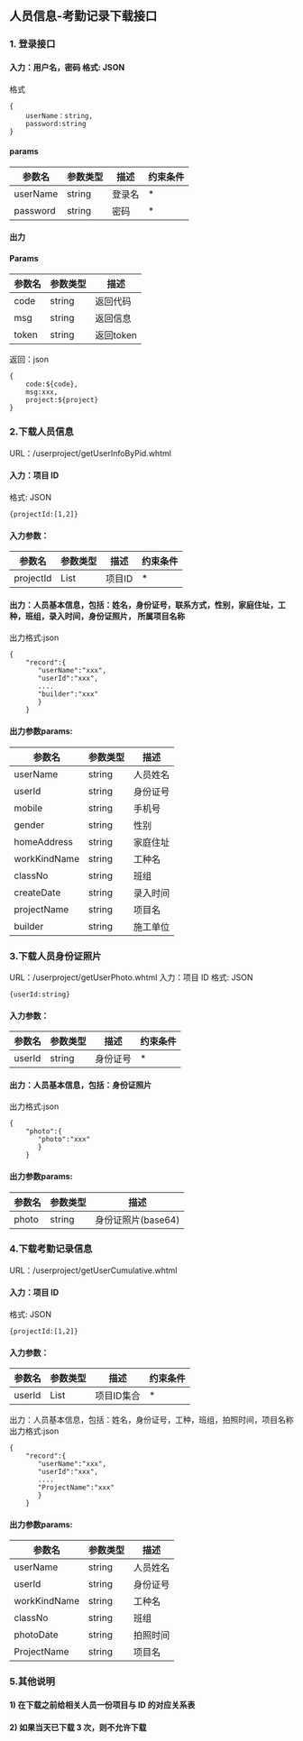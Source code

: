 ## 人员信息-考勤记录下载接口
### 1. 登录接口 
#### 入力：用户名，密码 格式: JSON
格式
```
{
	userName：string,
	password:string
}
```
#### params
参数名       |参数类型       |描述|约束条件
------------|-----------|-----------|-----------
userName       |string        |登录名|*
password       |string        |密码|*
#### 出力
#### Params
参数名       |参数类型       |描述
------------|-----------|-----------
code       |string        |返回代码
msg       |string        |返回信息
token       |string        |返回token

返回：json
```
{
	code:${code},
	msg:xxx,
	project:${project}
}
```
### 2.下载人员信息
URL：/userproject/getUserInfoByPid.whtml
#### 入力：项目 ID 
格式: JSON
```
{projectId:[1,2]}
```
#### 入力参数：
参数名       |参数类型       |描述|约束条件
------------|-----------|-----------|-----------
projectId       |List<Long>        |项目ID|*
#### 出力：人员基本信息，包括：姓名，身份证号，联系方式，性别，家庭住址，工种，班组，录入时间，身份证照片， 所属项目名称
出力格式:json
```
{
	"record":{
	   "userName":"xxx",
	   "userId":"xxx",
	   ....
	   "builder":"xxx"
	   }
	}
```
#### 出力参数params:
参数名       |参数类型       |描述
------------|-----------|-----------
userName       |string        |人员姓名
userId       |string        |身份证号
mobile       |string        |手机号
gender       |string        |性别
homeAddress       |string        |家庭住址
workKindName       |string        |工种名
classNo       |string        |班组
createDate       |string        |录入时间
projectName       |string        |项目名
builder       |string        |施工单位

### 3.下载人员身份证照片
URL：/userproject/getUserPhoto.whtml
入力：项目 ID 
格式: JSON
```
{userId:string}
```
#### 入力参数：
参数名       |参数类型       |描述|约束条件
------------|-----------|-----------|-----------
userId       |string        |身份证号|*
#### 出力：人员基本信息，包括：身份证照片
出力格式:json
```
{
	"photo":{
	   "photo":"xxx"
	   }
	}
```
#### 出力参数params:
参数名       |参数类型       |描述
------------|-----------|-----------
photo       |string        |身份证照片(base64)


### 4.下载考勤记录信息
URL：/userproject/getUserCumulative.whtml
#### 入力：项目 ID 
格式: JSON
```
{projectId:[1,2]}
```
#### 入力参数：
参数名       |参数类型       |描述|约束条件
------------|-----------|-----------|-----------
userId       |List<Long>    |项目ID集合|*
出力：人员基本信息，包括：姓名，身份证号，工种，班组，拍照时间，项目名称 
出力格式:json
```
{
	"record":{
	   "userName":"xxx",
	   "userId":"xxx",
	   ....
	   "ProjectName":"xxx"
	   }
	}
```
#### 出力参数params:
参数名       |参数类型       |描述
------------|-----------|-----------
userName       |string        |人员姓名
userId       |string        |身份证号
workKindName       |string        |工种名
classNo       |string        |班组
photoDate       |string        |拍照时间
ProjectName       |string        |项目名


### 5.其他说明
#### 1) 在下载之前给相关人员一份项目与 ID 的对应关系表 
#### 2) 如果当天已下载 3 次，则不允许下载